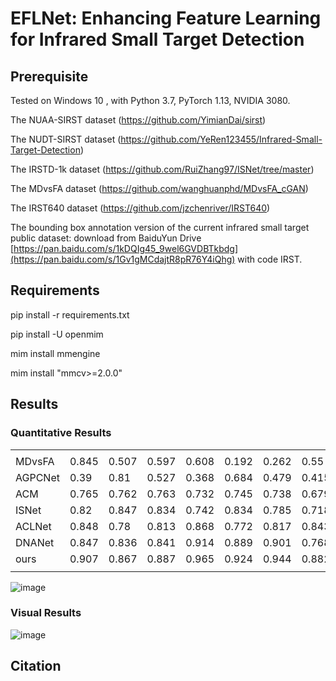 # EFLNet: Enhancing Feature Learning for Infrared Small Target Detection
## Prerequisite

Tested on Windows 10 , with Python 3.7, PyTorch 1.13, NVIDIA 3080.

The NUAA-SIRST dataset (https://github.com/YimianDai/sirst)

The NUDT-SIRST dataset (https://github.com/YeRen123455/Infrared-Small-Target-Detection)

The IRSTD-1k dataset (https://github.com/RuiZhang97/ISNet/tree/master)

The MDvsFA dataset (https://github.com/wanghuanphd/MDvsFA_cGAN)

The IRST640 dataset (https://github.com/jzchenriver/IRST640)

The bounding box annotation version of the current infrared small target public dataset: download from  BaiduYun Drive [https://pan.baidu.com/s/1kDQIg45_9wel6GVDBTkbdg](https://pan.baidu.com/s/1Gv1gMCdajtR8pR76Y4iQhg) with code IRST.

## Requirements
  pip install -r requirements.txt
 
  pip install -U openmim
  
  mim install mmengine
  
  mim install "mmcv>=2.0.0"

## Results 
### Quantitative Results
|                |              |              |              |              |              |              |              |              |              |
|----------------|--------------|--------------|--------------|--------------|--------------|--------------|--------------|--------------|--------------|
|                |              |              |              |              |              |              |              |              |              |
|     MDvsFA     |     0.845    |     0.507    |     0.597    |     0.608    |     0.192    |     0.262    |     0.55     |     0.483    |     0.475    |
|     AGPCNet    |     0.39     |     0.81     |     0.527    |     0.368    |     0.684    |     0.479    |     0.415    |     0.47     |     0.441    |
|     ACM        |     0.765    |     0.762    |     0.763    |     0.732    |     0.745    |     0.738    |     0.679    |     0.605    |     0.64     |
|     ISNet      |     0.82     |     0.847    |     0.834    |     0.742    |     0.834    |     0.785    |     0.718    |     0.741    |     0.729    |
|     ACLNet     |     0.848    |     0.78     |     0.813    |     0.868    |     0.772    |     0.817    |     0.843    |     0.656    |     0.738    |
|     DNANet     |     0.847    |     0.836    |     0.841    |     0.914    |     0.889    |     0.901    |     0.768    |     0.721    |     0.744    |
|     ours       |     0.907    |     0.867    |     0.887    |     0.965    |     0.924    |     0.944    |     0.882    |     0.807    |     0.842    |
|                |              |              |              |              |              |              |              |              |              |
![image](https://github.com/yang19950411/infrared-small-target/blob/main/Quantitative%20Results.png)

### Visual Results
![image](https://github.com/yang19950411/infrared-small-target/blob/main/Visual%20Results.png)

## Citation

